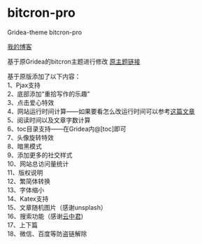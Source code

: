 # bitcron-pro
Gridea-theme bitcron-pro

[我的博客](https://blog.blinkstar.cn) 

基于原Gridea的bitcron主题进行修改
[原主题链接](https://github.com/alterfang/gridea-theme-bitcron)

基于原版添加了以下内容：  
1、Pjax支持  
2、底部添加“重拾写作的乐趣”  
3、点击爱心特效  
4、网站运行时间计算——如果要看怎么改运行时间可以参考[这篇文章](https://blog.blinkstar.cn/post/beautifyblog/)   
5、阅读时间以及文章字数计算  
6、toc目录支持——在Gridea内@[toc]即可  
7、头像旋转特效  
8、暗黑模式  
9、添加更多的社交样式  
10、网站总访问量统计  
11、版权说明  
12、繁简体转换  
13、字体缩小  
14、Katex支持  
15、文章随机图片（感谢unsplash）  
16、搜索功能（感谢[云中君](https://miracol.cn))  
17、上下篇  
18、微信、百度等防盗链解除  

